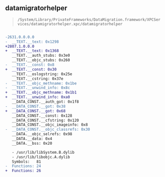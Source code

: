 ## datamigratorhelper

> `/System/Library/PrivateFrameworks/DataMigration.framework/XPCServices/datamigratorhelper.xpc/datamigratorhelper`

```diff

-2631.0.0.0.0
-  __TEXT.__text: 0x1298
+2807.1.0.0.0
+  __TEXT.__text: 0x1368
   __TEXT.__auth_stubs: 0x3e0
   __TEXT.__objc_stubs: 0x260
-  __TEXT.__const: 0x8
+  __TEXT.__const: 0x30
   __TEXT.__oslogstring: 0x25e
   __TEXT.__cstring: 0x37e
-  __TEXT.__objc_methname: 0x1be
-  __TEXT.__unwind_info: 0x8c
+  __TEXT.__objc_methname: 0x1b1
+  __TEXT.__unwind_info: 0xa0
   __DATA_CONST.__auth_got: 0x1f8
-  __DATA_CONST.__got: 0x38
+  __DATA_CONST.__got: 0x68
   __DATA_CONST.__const: 0x128
   __DATA_CONST.__cfstring: 0x120
   __DATA_CONST.__objc_imageinfo: 0x8
-  __DATA_CONST.__objc_classrefs: 0x30
   __DATA.__objc_selrefs: 0x98
   __DATA.__data: 0x4
   __DATA.__bss: 0x20

   - /usr/lib/libSystem.B.dylib
   - /usr/lib/libobjc.A.dylib
   Symbols:   81
-  Functions: 24
+  Functions: 26
 

```
